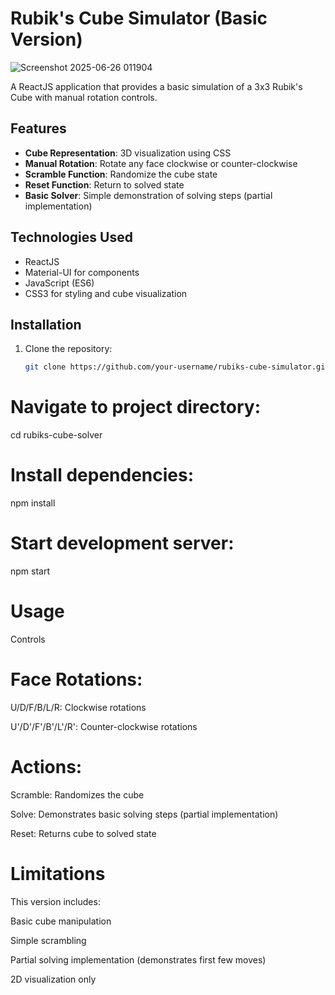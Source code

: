 # Rubik's Cube Simulator (Basic Version)

![Screenshot 2025-06-26 011904](https://github.com/user-attachments/assets/0388f759-416e-436f-8600-8d4ce786b973)

A ReactJS application that provides a basic simulation of a 3x3 Rubik's Cube with manual rotation controls.

## Features

- **Cube Representation**: 3D visualization using CSS
- **Manual Rotation**: Rotate any face clockwise or counter-clockwise
- **Scramble Function**: Randomize the cube state
- **Reset Function**: Return to solved state
- **Basic Solver**: Simple demonstration of solving steps (partial implementation)

## Technologies Used

- ReactJS
- Material-UI for components
- JavaScript (ES6)
- CSS3 for styling and cube visualization

## Installation

1. Clone the repository:
   ```bash
   git clone https://github.com/your-username/rubiks-cube-simulator.git

# Navigate to project directory:

cd rubiks-cube-solver

# Install dependencies:

npm install

# Start development server:

npm start

# Usage

Controls

# Face Rotations:

U/D/F/B/L/R: Clockwise rotations

U'/D'/F'/B'/L'/R': Counter-clockwise rotations

# Actions:

Scramble: Randomizes the cube

Solve: Demonstrates basic solving steps (partial implementation)

Reset: Returns cube to solved state

# Limitations

This version includes:

Basic cube manipulation

Simple scrambling

Partial solving implementation (demonstrates first few moves)

2D visualization only
